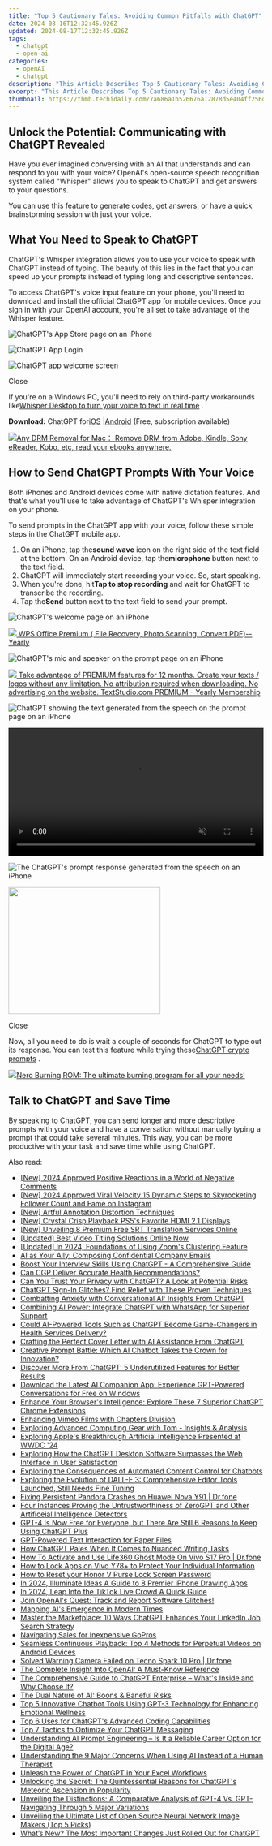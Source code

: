 ```yaml
---
title: "Top 5 Cautionary Tales: Avoiding Common Pitfalls with ChatGPT"
date: 2024-08-16T12:32:45.926Z
updated: 2024-08-17T12:32:45.926Z
tags:
  - chatgpt
  - open-ai
categories:
  - openAI
  - chatgpt
description: "This Article Describes Top 5 Cautionary Tales: Avoiding Common Pitfalls with ChatGPT"
excerpt: "This Article Describes Top 5 Cautionary Tales: Avoiding Common Pitfalls with ChatGPT"
thumbnail: https://thmb.techidaily.com/7a686a1b526676a12878d5e404ff256d91c8737d5163c7ab05139a28f15cb6cd.jpg
---
```


## Unlock the Potential: Communicating with ChatGPT Revealed

 Have you ever imagined conversing with an AI that understands and can respond to you with your voice? OpenAI's open-source speech recognition system called "Whisper" allows you to speak to ChatGPT and get answers to your questions.

 You can use this feature to generate codes, get answers, or have a quick brainstorming session with just your voice.

## What You Need to Speak to ChatGPT

 ChatGPT's Whisper integration allows you to use your voice to speak with ChatGPT instead of typing. The beauty of this lies in the fact that you can speed up your prompts instead of typing long and descriptive sentences.

 To access ChatGPT's voice input feature on your phone, you'll need to download and install the official ChatGPT app for mobile devices. Once you sign in with your OpenAI account, you're all set to take advantage of the Whisper feature.

![ChatGPT's App Store page on an iPhone](https://static1.makeuseofimages.com/wordpress/wp-content/uploads/2023/08/chatgpt-s-app-store-page-on-an-iphone.jpg)

![ChatGPT App Login](https://static1.makeuseofimages.com/wordpress/wp-content/uploads/2023/05/chatgpt-app-login.jpg)

![ChatGPT app welcome screen](https://static1.makeuseofimages.com/wordpress/wp-content/uploads/2023/05/chatgpt-app-welcome-screen.jpg)

Close

 If you're on a Windows PC, you'll need to rely on third-party workarounds like[Whisper Desktop to turn your voice to text in real time](https://www.makeuseof.com/windows-whisper-desktop-guide/) .

**Download:** ChatGPT for[iOS](http://apps.apple.com/app/openai-chatgpt/id6448311069) |[Android](https://www.anrdoezrs.net/links/7251228/type/dlg/sid/UUmuoUeUpU2029654/https://play.google.com/store/apps/details?id=com.openai.chatgpt&hl=en&gl=US) (Free, subscription available)

<!-- affiliate ads begin -->
<a href="https://secure.2checkout.com/order/checkout.php?PRODS=4600114&QTY=1&AFFILIATE=108875&CART=1"><img src="https://www.epubor.com/images/drm-removal-feature2.png" border="0">Any DRM Removal for Mac： Remove DRM from Adobe, Kindle, Sony eReader, Kobo, etc, read your ebooks anywhere.</a>
<!-- affiliate ads end -->
## How to Send ChatGPT Prompts With Your Voice

 Both iPhones and Android devices come with native dictation features. And that's what you'll use to take advantage of ChatGPT's Whisper integration on your phone.

 To send prompts in the ChatGPT app with your voice, follow these simple steps in the ChatGPT mobile app.

1. On an iPhone, tap the**sound wave** icon on the right side of the text field at the bottom. On an Android device, tap the**microphone** button next to the text field.
2. ChatGPT will immediately start recording your voice. So, start speaking.
3. When you're done, hit**Tap to stop recording** and wait for ChatGPT to transcribe the recording.
4. Tap the**Send** button next to the text field to send your prompt.

![ChatGPT's welcome page on an iPhone](https://static1.makeuseofimages.com/wordpress/wp-content/uploads/2023/09/img_4309.jpg)
<!-- affiliate ads begin -->
<a href="https://secure.2checkout.com/order/checkout.php?PRODS=38729081&QTY=1&AFFILIATE=108875&CART=1"><img src="https://website-prod.cache.wpscdn.com/img/wps-office-pdf-editor-1x.890dbda.png" border="0">
WPS Office Premium ( File Recovery, Photo Scanning, Convert PDF)--Yearly</a>
<!-- affiliate ads end -->

![ChatGPT's mic and speaker on the prompt page on an iPhone](https://static1.makeuseofimages.com/wordpress/wp-content/uploads/2023/09/img_4311.jpg)
<!-- affiliate ads begin -->
<a href="https://secure.textstudio.com/order/checkout.php?PRODS=35633309&QTY=1&AFFILIATE=108875&CART=1"> <img src="https://secure.avangate.com/images/merchant/d6eb8222c9718486bdabce8b897380f7/products/3_premium-icon.png" border="0"> Take advantage of PREMIUM features for 12 months. 
Create your texts / logos without any limitation. 
No attribution required when downloading. 
No advertising on the website. 
 TextStudio.com  PREMIUM - Yearly Membership</a>
<!-- affiliate ads end -->

![ChatGPT showing the text generated from the speech on the prompt page on an iPhone](https://static1.makeuseofimages.com/wordpress/wp-content/uploads/2023/09/img_4313.jpg)
<!-- affiliate ads begin -->
<a href="https://secure.2checkout.com/order/checkout.php?PRODS=36506229&QTY=1&AFFILIATE=108875&CART=1"><video width="100%" height="" class="rounded-t-md shadow-lg relative z-20" controls="" autoplay="" loop="" muted="" playsinline="" webkit-playinginline="">
<source type="video/mp4" src="https://aidaform.com/images/videos/aidaform-welcome-site.mp4"><source type="video/webm" src="https://aidaform.com/images/videos/aidaform-welcome-site.webm"></video></a>
<!-- affiliate ads end -->

![The ChatGPT's prompt response generated from the speech on an iPhone](https://static1.makeuseofimages.com/wordpress/wp-content/uploads/2023/09/img_4314.jpg)
<!-- affiliate ads begin -->
<a href="https://printrendy.pxf.io/c/5597632/1453721/17020" target="_top" id="1453721"><img src="//a.impactradius-go.com/display-ad/17020-1453721" border="0" alt="" width="300" height="250"/></a><img height="0" width="0" src="https://imp.pxf.io/i/5597632/1453721/17020" style="position:absolute;visibility:hidden;" border="0" />
<!-- affiliate ads end -->

Close

 Now, all you need to do is wait a couple of seconds for ChatGPT to type out its response. You can test this feature while trying these[ChatGPT crypto prompts](https://www.makeuseof.com/the-best-chatgpt-crypto-prompts/) .

<!-- affiliate ads begin -->
<a href="https://store.nero.com/order/checkout.php?PRODS=39694080&QTY=1&AFFILIATE=108875&CART=1"><img src="http://cdnwww.nero.com/nero-com-wAssets/img/banners/2023/nbr/fire/Screenshot_1red_gb.jpg" border="0">Nero Burning ROM:
The ultimate burning program for all your needs!</a>
<!-- affiliate ads end -->
## Talk to ChatGPT and Save Time

 By speaking to ChatGPT, you can send longer and more descriptive prompts with your voice and have a conversation without manually typing a prompt that could take several minutes. This way, you can be more productive with your task and save time while using ChatGPT.


<ins class="adsbygoogle"
     style="display:block"
     data-ad-format="autorelaxed"
     data-ad-client="ca-pub-7571918770474297"
     data-ad-slot="1223367746"></ins>



<ins class="adsbygoogle"
     style="display:block"
     data-ad-client="ca-pub-7571918770474297"
     data-ad-slot="8358498916"
     data-ad-format="auto"
     data-full-width-responsive="true"></ins>

<span class="atpl-alsoreadstyle">Also read:</span>
<div><ul>
<li><a href="https://youtube-tips.techidaily.com/024-approved-positive-reactions-in-a-world-of-negative-comments/"><u>[New] 2024 Approved  Positive Reactions in a World of Negative Comments</u></a></li>
<li><a href="https://instagram-videos.techidaily.com/new-2024-approved-viral-velocity-15-dynamic-steps-to-skyrocketing-follower-count-and-fame-on-instagram/"><u>[New] 2024 Approved  Viral Velocity  15 Dynamic Steps to Skyrocketing Follower Count and Fame on Instagram</u></a></li>
<li><a href="https://extra-information.techidaily.com/new-artful-annotation-distortion-techniques/"><u>[New] Artful Annotation Distortion Techniques</u></a></li>
<li><a href="https://screen-activity-recording.techidaily.com/new-crystal-crisp-playback-ps5s-favorite-hdmi-21-displays/"><u>[New] Crystal Crisp Playback  PS5's Favorite HDMI 2.1 Displays</u></a></li>
<li><a href="https://some-guidance.techidaily.com/new-unveiling-8-premium-free-srt-translation-services-online/"><u>[New] Unveiling 8 Premium Free SRT Translation Services Online</u></a></li>
<li><a href="https://extra-information.techidaily.com/updated-best-video-titling-solutions-online-now/"><u>[Updated] Best Video Titling Solutions Online Now</u></a></li>
<li><a href="https://screen-capture.techidaily.com/updated-in-2024-foundations-of-using-zooms-clustering-feature/"><u>[Updated] In 2024, Foundations of Using Zoom's Clustering Feature</u></a></li>
<li><a href="https://tech-haven.techidaily.com/ai-as-your-ally-composing-confidential-company-emails/"><u>AI as Your Ally: Composing Confidential Company Emails</u></a></li>
<li><a href="https://tech-haven.techidaily.com/boost-your-interview-skills-using-chatgpt-a-comprehensive-guide/"><u>Boost Your Interview Skills Using ChatGPT - A Comprehensive Guide</u></a></li>
<li><a href="https://tech-haven.techidaily.com/can-cgp-deliver-accurate-health-recommendations/"><u>Can CGP Deliver Accurate Health Recommendations?</u></a></li>
<li><a href="https://tech-haven.techidaily.com/can-you-trust-your-privacy-with-chatgpt-a-look-at-potential-risks/"><u>Can You Trust Your Privacy with ChatGPT? A Look at Potential Risks</u></a></li>
<li><a href="https://tech-haven.techidaily.com/chatgpt-sign-in-glitches-find-relief-with-these-proven-techniques/"><u>ChatGPT Sign-In Glitches? Find Relief with These Proven Techniques</u></a></li>
<li><a href="https://tech-haven.techidaily.com/combatting-anxiety-with-conversational-ai-insights-from-chatgpt/"><u>Combatting Anxiety with Conversational AI: Insights From ChatGPT</u></a></li>
<li><a href="https://tech-haven.techidaily.com/combining-ai-power-integrate-chatgpt-with-whatsapp-for-superior-support/"><u>Combining AI Power: Integrate ChatGPT with WhatsApp for Superior Support</u></a></li>
<li><a href="https://tech-haven.techidaily.com/could-ai-powered-tools-such-as-chatgpt-become-game-changers-in-health-services-delivery/"><u>Could AI-Powered Tools Such as ChatGPT Become Game-Changers in Health Services Delivery?</u></a></li>
<li><a href="https://tech-haven.techidaily.com/crafting-the-perfect-cover-letter-with-ai-assistance-from-chatgpt/"><u>Crafting the Perfect Cover Letter with AI Assistance From ChatGPT</u></a></li>
<li><a href="https://tech-haven.techidaily.com/creative-prompt-battle-which-ai-chatbot-takes-the-crown-for-innovation/"><u>Creative Prompt Battle: Which AI Chatbot Takes the Crown for Innovation?</u></a></li>
<li><a href="https://tech-haven.techidaily.com/discover-more-from-chatgpt-5-underutilized-features-for-better-results/"><u>Discover More From ChatGPT: 5 Underutilized Features for Better Results</u></a></li>
<li><a href="https://tech-haven.techidaily.com/1721779728163-download-the-latest-ai-companion-app-experience-gpt-powered-conversations-for-free-on-windows/"><u>Download the Latest AI Companion App: Experience GPT-Powered Conversations for Free on Windows</u></a></li>
<li><a href="https://tech-haven.techidaily.com/enhance-your-browsers-intelligence-explore-these-7-superior-chatgpt-chrome-extensions/"><u>Enhance Your Browser's Intelligence: Explore These 7 Superior ChatGPT Chrome Extensions</u></a></li>
<li><a href="https://vimeo-videos.techidaily.com/enhancing-vimeo-films-with-chapters-division/"><u>Enhancing Vimeo Films with Chapters Division</u></a></li>
<li><a href="https://hardware-tips.techidaily.com/exploring-advanced-computing-gear-with-tom-insights-and-analysis/"><u>Exploring Advanced Computing Gear with Tom - Insights & Analysis</u></a></li>
<li><a href="https://tech-haven.techidaily.com/exploring-apples-breakthrough-artificial-intelligence-presented-at-wwdc-24/"><u>Exploring Apple's Breakthrough Artificial Intelligence Presented at WWDC '24</u></a></li>
<li><a href="https://tech-haven.techidaily.com/exploring-how-the-chatgpt-desktop-software-surpasses-the-web-interface-in-user-satisfaction/"><u>Exploring How the ChatGPT Desktop Software Surpasses the Web Interface in User Satisfaction</u></a></li>
<li><a href="https://tech-haven.techidaily.com/exploring-the-consequences-of-automated-content-control-for-chatbots/"><u>Exploring the Consequences of Automated Content Control for Chatbots</u></a></li>
<li><a href="https://tech-haven.techidaily.com/exploring-the-evolution-of-dall-e-3-comprehensive-editor-tools-launched-still-needs-fine-tuning/"><u>Exploring the Evolution of DALL-E 3: Comprehensive Editor Tools Launched, Still Needs Fine Tuning</u></a></li>
<li><a href="https://howto.techidaily.com/fixing-persistent-pandora-crashes-on-huawei-nova-y91-drfone-by-drfone-fix-android-problems-fix-android-problems/"><u>Fixing Persistent Pandora Crashes on Huawei Nova Y91 | Dr.fone</u></a></li>
<li><a href="https://tech-haven.techidaily.com/four-instances-proving-the-untrustworthiness-of-zerogpt-and-other-artificeial-intelligence-detectors/"><u>Four Instances Proving the Untrustworthiness of ZeroGPT and Other Artificeial Intelligence Detectors</u></a></li>
<li><a href="https://tech-haven.techidaily.com/gpt-4-is-now-free-for-everyone-but-there-are-still-6-reasons-to-keep-using-chatgpt-plus/"><u>GPT-4 Is Now Free for Everyone, but There Are Still 6 Reasons to Keep Using ChatGPT Plus</u></a></li>
<li><a href="https://tech-haven.techidaily.com/gpt-powered-text-interaction-for-paper-files/"><u>GPT-Powered Text Interaction for Paper Files</u></a></li>
<li><a href="https://tech-haven.techidaily.com/how-chatgpt-pales-when-it-comes-to-nuanced-writing-tasks/"><u>How ChatGPT Pales When It Comes to Nuanced Writing Tasks</u></a></li>
<li><a href="https://location-social.techidaily.com/how-to-activate-and-use-life360-ghost-mode-on-vivo-s17-pro-drfone-by-drfone-virtual-android/"><u>How To Activate and Use Life360 Ghost Mode On Vivo S17 Pro | Dr.fone</u></a></li>
<li><a href="https://android-unlock.techidaily.com/how-to-lock-apps-on-vivo-y78plus-to-protect-your-individual-information-by-drfone-android/"><u>How to Lock Apps on Vivo Y78+ to Protect Your Individual Information</u></a></li>
<li><a href="https://unlock-android.techidaily.com/how-to-reset-your-honor-v-purse-lock-screen-password-by-drfone-android/"><u>How to Reset your Honor V Purse Lock Screen Password</u></a></li>
<li><a href="https://some-techniques.techidaily.com/in-2024-illuminate-ideas-a-guide-to-8-premier-iphone-drawing-apps/"><u>In 2024, Illuminate Ideas  A Guide to 8 Premier iPhone Drawing Apps</u></a></li>
<li><a href="https://tiktok-videos.techidaily.com/in-2024-leap-into-the-tiktok-live-crowd-a-quick-guide/"><u>In 2024, Leap Into the TikTok Live Crowd  A Quick Guide</u></a></li>
<li><a href="https://tech-haven.techidaily.com/join-openais-quest-track-and-report-software-glitches/"><u>Join OpenAI's Quest: Track and Report Software Glitches!</u></a></li>
<li><a href="https://tech-haven.techidaily.com/mapping-ais-emergence-in-modern-times/"><u>Mapping AI's Emergence in Modern Times</u></a></li>
<li><a href="https://tech-haven.techidaily.com/master-the-marketplace-10-ways-chatgpt-enhances-your-linkedin-job-search-strategy/"><u>Master the Marketplace: 10 Ways ChatGPT Enhances Your LinkedIn Job Search Strategy</u></a></li>
<li><a href="https://extra-lessons.techidaily.com/navigating-sales-for-inexpensive-gopros/"><u>Navigating Sales for Inexpensive GoPros</u></a></li>
<li><a href="https://os-tips.techidaily.com/seamless-continuous-playback-top-4-methods-for-perpetual-videos-on-android-devices/"><u>Seamless Continuous Playback: Top 4 Methods for Perpetual Videos on Android Devices</u></a></li>
<li><a href="https://fix-guide.techidaily.com/solved-warning-camera-failed-on-tecno-spark-10-pro-drfone-by-drfone-fix-android-problems-fix-android-problems/"><u>Solved Warning Camera Failed on Tecno Spark 10 Pro | Dr.fone</u></a></li>
<li><a href="https://tech-haven.techidaily.com/the-complete-insight-into-openai-a-must-know-reference/"><u>The Complete Insight Into OpenAI: A Must-Know Reference</u></a></li>
<li><a href="https://tech-haven.techidaily.com/the-comprehensive-guide-to-chatgpt-enterprise-whats-inside-and-why-choose-it/"><u>The Comprehensive Guide to ChatGPT Enterprise – What's Inside and Why Choose It?</u></a></li>
<li><a href="https://tech-haven.techidaily.com/the-dual-nature-of-ai-boons-and-baneful-risks/"><u>The Dual Nature of AI: Boons & Baneful Risks</u></a></li>
<li><a href="https://tech-haven.techidaily.com/top-5-innovative-chatbot-tools-using-gpt-3-technology-for-enhancing-emotional-wellness/"><u>Top 5 Innovative Chatbot Tools Using GPT-3 Technology for Enhancing Emotional Wellness</u></a></li>
<li><a href="https://tech-haven.techidaily.com/top-6-uses-for-chatgpts-advanced-coding-capabilities/"><u>Top 6 Uses for ChatGPT's Advanced Coding Capabilities</u></a></li>
<li><a href="https://tech-haven.techidaily.com/top-7-tactics-to-optimize-your-chatgpt-messaging/"><u>Top 7 Tactics to Optimize Your ChatGPT Messaging</u></a></li>
<li><a href="https://tech-haven.techidaily.com/understanding-ai-prompt-engineering-is-it-a-reliable-career-option-for-the-digital-age/"><u>Understanding AI Prompt Engineering – Is It a Reliable Career Option for the Digital Age?</u></a></li>
<li><a href="https://tech-haven.techidaily.com/understanding-the-9-major-concerns-when-using-ai-instead-of-a-human-therapist/"><u>Understanding the 9 Major Concerns When Using AI Instead of a Human Therapist</u></a></li>
<li><a href="https://tech-haven.techidaily.com/unleash-the-power-of-chatgpt-in-your-excel-workflows/"><u>Unleash the Power of ChatGPT in Your Excel Workflows</u></a></li>
<li><a href="https://tech-haven.techidaily.com/unlocking-the-secret-the-quintessential-reasons-for-chatgpts-meteoric-ascension-in-popularity/"><u>Unlocking the Secret: The Quintessential Reasons for ChatGPT's Meteoric Ascension in Popularity</u></a></li>
<li><a href="https://tech-haven.techidaily.com/unveiling-the-distinctions-a-comparative-analysis-of-gpt-4-vs-gpt-navigating-through-5-major-variations/"><u>Unveiling the Distinctions: A Comparative Analysis of GPT-4 Vs. GPT-Navigating Through 5 Major Variations</u></a></li>
<li><a href="https://tech-haven.techidaily.com/unveiling-the-ultimate-list-of-open-source-neural-network-image-makers-top-5-picks/"><u>Unveiling the Ultimate List of Open Source Neural Network Image Makers (Top 5 Picks)</u></a></li>
<li><a href="https://tech-haven.techidaily.com/whats-new-the-most-important-changes-just-rolled-out-for-chatgpt/"><u>What’s New? The Most Important Changes Just Rolled Out for ChatGPT</u></a></li>
</ul></div>
